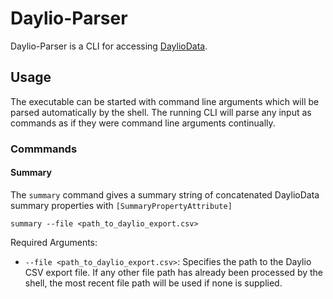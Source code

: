 # Daylio-Parser


Daylio-Parser is a CLI for accessing [DaylioData](https://github.com/jav76/DaylioData).

## Usage

The executable can be started with command line arguments which will be parsed automatically by the shell. The running CLI will parse any input as commands as if they were command line arguments continually.

### Commmands

#### Summary

The `summary` command gives a summary string of concatenated DaylioData summary properties with `[SummaryPropertyAttribute]`

```summary --file <path_to_daylio_export.csv>```

Required Arguments:

- `--file <path_to_daylio_export.csv>`: Specifies the path to the Daylio CSV export file. If any other file path has already been processed by the shell, the most recent file path will be used if none is supplied.
